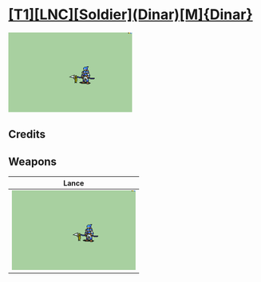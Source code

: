 # [\[T1\]\[LNC\]\[Soldier\]\(Dinar\)\[M\]{Dinar}](./)

<img src="./2.%20Lance/Lance_000.png" alt="[T1][LNC][Soldier](Dinar)[M]{Dinar} standing" />

## Credits



## Weapons


|Lance |
|  :---: |
| <img alt="Lance animation" src="./2.%20Lance/Lance.gif" /> |
